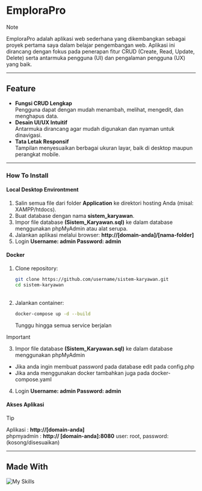 # EmploraPro

> [!NOTE]
>EmploraPro adalah aplikasi web sederhana yang dikembangkan sebagai proyek pertama saya dalam belajar pengembangan web. Aplikasi ini dirancang dengan fokus pada penerapan fitur CRUD (Create, Read, Update, Delete) serta antarmuka pengguna (UI) dan pengalaman pengguna (UX) yang baik.

---

## Feature

- **Fungsi CRUD Lengkap**<br>Pengguna dapat dengan mudah menambah, melihat, mengedit, dan menghapus data.
- **Desain UI/UX Intuitif**<br>Antarmuka dirancang agar mudah digunakan dan nyaman untuk dinavigasi.
- **Tata Letak Responsif**<br>Tampilan menyesuaikan berbagai ukuran layar, baik di desktop maupun perangkat mobile.

---

### How To Install

#### Local Desktop Environtment
1. Salin semua file dari folder **Application** ke direktori hosting Anda (misal: XAMPP/htdocs).
2. Buat database dengan nama **sistem_karyawan**.
3. Impor file database **(Sistem_Karyawan.sql)** ke dalam database menggunakan phpMyAdmin atau alat serupa.
4. Jalankan aplikasi melalui browser: **http://[domain-anda]/[nama-folder]**
5. Login **Username: admin Password: admin**

#### Docker
 
1. Clone repository:
    ```bash
    git clone https://github.com/username/sistem-karyawan.git
    cd sistem-karyawan 
    ```
    <br>
2. Jalankan container:
    ```bash
    docker-compose up -d --build
    ```
    Tunggu hingga semua service berjalan 
    <br>
> [!IMPORTANT]
> 3. Impor file database **(Sistem_Karyawan.sql)** ke dalam database menggunakan phpMyAdmin
> - Jika anda ingin membuat password pada database edit pada config.php
> - Jika anda menggunakan docker tambahkan juga pada docker-compose.yaml

  4. Login **Username: admin Password: admin**

#### Akses Aplikasi

>[!TIP]
>Aplikasi  :	**http://[domain-anda]**<br>phpmyadmin  :	**http:// [domain-anda]:8080**	user: root, password: (kosong/disesuaikan)

---
## Made With

![My Skills](https://skillicons.dev/icons?i=php,js,mysql,html,css,docker)
